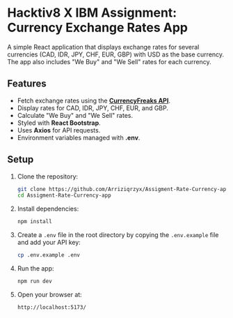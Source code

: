 # Hacktiv8 X IBM Assignment: Currency Exchange Rates App

A simple React application that displays exchange rates for several currencies (CAD, IDR, JPY, CHF, EUR, GBP) with USD as the base currency. The app also includes "We Buy" and "We Sell" rates for each currency.

## Features

- Fetch exchange rates using the [**CurrencyFreaks API**](https://currencyfreaks.com).
- Display rates for CAD, IDR, JPY, CHF, EUR, and GBP.
- Calculate "We Buy" and "We Sell" rates.
- Styled with **React Bootstrap**.
- Uses **Axios** for API requests.
- Environment variables managed with **.env**.

## Setup

1. Clone the repository:

   ```bash
   git clone https://github.com/Arriziqrzyx/Assigment-Rate-Currency-app.git
   cd Assigment-Rate-Currency-app
   ```

2. Install dependencies:

   ```bash
   npm install
   ```

3. Create a `.env` file in the root directory by copying the `.env.example` file and add your API key:

   ```bash
   cp .env.example .env

   ```

4. Run the app:

   ```bash
   npm run dev
   ```

5. Open your browser at:
   ```
   http://localhost:5173/
   ```
